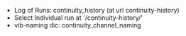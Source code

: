 + Log of Runs: continuity_history (at url continuity-history)
+ Select Individual run at '/continuity-history/<run>'
+ vib-naming dic: continuity_channel_naming

